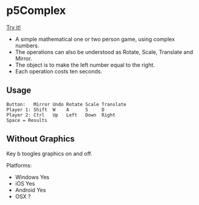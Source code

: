 # p5Complex

[Try it!](https://christernilsson.github.io/p5Complex/index.html)

- A simple mathematical one or two person game, using complex numbers.
- The operations can also be understood as Rotate, Scale, Translate and Mirror.
- The object is to make the left number equal to the right.
- Each operation costs ten seconds.

## Usage
```
Button:   Mirror Undo Rotate Scale Translate     
Player 1: Shift  W    A      S     D   
Player 2: Ctrl   Up   Left   Down  Right
Space = Results
```
## Without Graphics

Key b toogles graphics on and off.

Platforms:

* Windows Yes
* iOS Yes
* Android Yes
* OSX ?